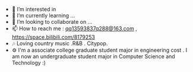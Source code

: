 - 👀 I’m interested in 
- 🌱 I’m currently learning ...
- 💞️ I’m looking to collaborate on ...
- 📫 How to reach me : qq13593837q288@163.com , https://space.bilibili.com/8179253
- 🎶 Loving country music .R&B . Citypop.
- ⚙  I'm a associate college graduate student major in engineering cost . I am now an undergraduate student major in Computer Science and Technology :)
<!--- 
Ariyachan/Ariyachan is a ✨ special ✨ repository because its `README.md` (this file) appears on your GitHub profile.
You can click the Preview link to take a look at your changes.
--->

